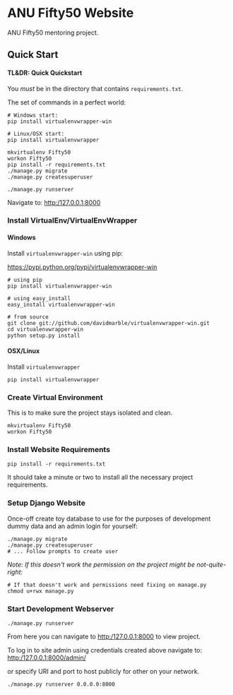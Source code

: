 # ANU Fifty50 Website

ANU Fifty50 mentoring project.


## Quick Start


#### TL&DR: Quick Quickstart

You *must* be in the directory that contains `requirements.txt`.

The set of commands in a perfect world:

    # Windows start:
    pip install virtualenvwrapper-win

    # Linux/OSX start:
    pip install virtualenvwrapper

    mkvirtualenv Fifty50
    workon Fifty50
    pip install -r requirements.txt
    ./manage.py migrate
    ./manage.py createsuperuser

    ./manage.py runserver


Navigate to: [http:/127.0.0.1:8000](http:/127.0.0.1:8000)

### Install VirtualEnv/VirtualEnvWrapper

#### Windows

Install `virtualenvwrapper-win` using pip:

https://pypi.python.org/pypi/virtualenvwrapper-win

    # using pip
    pip install virtualenvwrapper-win

    # using easy_install
    easy_install virtualenvwrapper-win

    # from source
    git clone git://github.com/davidmarble/virtualenvwrapper-win.git
    cd virtualenvwrapper-win
    python setup.py install


#### OSX/Linux

Install `virtualenvwrapper`

    pip install virtualenvwrapper


### Create Virtual Environment

This is to make sure the project stays isolated and clean.

    mkvirtualenv Fifty50
    workon Fifty50


### Install Website Requirements

    pip install -r requirements.txt

It should take a minute or two to install all the necessary project requirements.


### Setup Django Website

Once-off create toy database to use for the purposes of development dummy data
and an admin login for yourself:

    ./manage.py migrate
    ./manage.py createsuperuser
    # ... Follow prompts to create user

*Note: If this doesn't work the permission on the project might be not-quite-right:*

    # If that doesn't work and permissions need fixing on manage.py
    chmod u+rwx manage.py

### Start Development Webserver

    ./manage.py runserver

From here you can navigate to [http:/127.0.0.1:8000](http:/127.0.0.1:8000) to view project.

To log in to site admin using credentials created above navigate to:
[http:/127.0.0.1:8000/admin/](http:/127.0.0.1:8000/admin/)

or specify URI and port to host publicly for other on your network.

    ./manage.py runserver 0.0.0.0:8000
